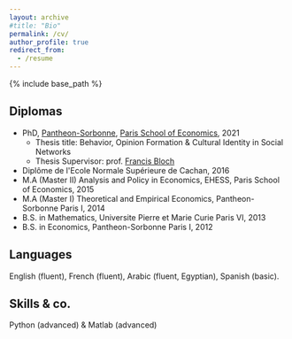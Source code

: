 ```yaml
---
layout: archive
#title: "Bio"
permalink: /cv/
author_profile: true
redirect_from:
  - /resume
---
```


{% include base_path %}

Diplomas
---

* PhD, [Pantheon-Sorbonne](http://www.pantheonsorbonne.fr/), [Paris School of Economics](https://www.parisschoolofeconomics.eu/en/), 2021 
  * Thesis title: Behavior, Opinion Formation & Cultural Identity in Social Networks 
  * Thesis Supervisor: prof. [Francis Bloch](https://www.sites.google.com/site/francisbloch1/)
* Diplôme de l'Ecole Normale Supérieure de Cachan, 2016
* M.A (Master II) Analysis and Policy in Economics, EHESS, Paris School of Economics, 2015
* M.A (Master I) Theoretical and Empirical Economics, Pantheon-Sorbonne Paris I, 2014
* B.S. in Mathematics, Universite Pierre et Marie Curie Paris VI, 2013
* B.S. in Economics, Pantheon-Sorbonne Paris I, 2012

  
Languages
---
English (fluent), French (fluent), Arabic (fluent, Egyptian), Spanish (basic).

Skills & co. 
---
Python (advanced) & Matlab (advanced)




